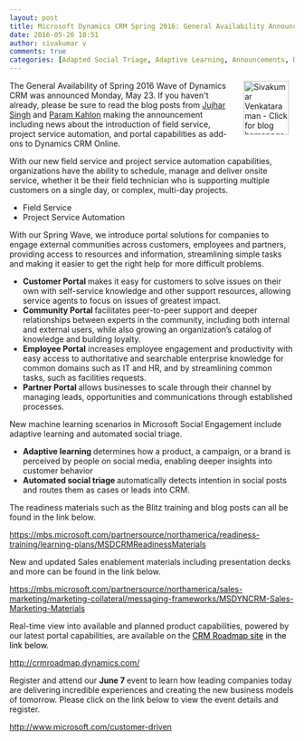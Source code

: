 ```yaml
---
layout: post
title: Microsoft Dynamics CRM Spring 2016: General Availability Announcement!
date: 2016-05-26 10:51
author: sivakumar v
comments: true
categories: [Adapted Social Triage, Adaptive Learning, Announcements, Dynamics CRM, Dynamics CRM 2016, Field Service, FY2016, Machine Learning, Portal Solutions, Project Service, Spring 2016 Release, Spring Release]
---
```

<p style="text-align: left"><a title="Sivakumar Venkataraman - Click for blog homepage"><img src="https://microsofttpd.github.io/assets/0871.sivav.jpg" alt="Sivakumar Venkataraman - Click for blog homepage" width="80" height="95" align="right" border="0" hspace="10" /></a>The General Availability of Spring 2016 Wave of Dynamics CRM was announced Monday, May 23. If you haven't already, please be sure to read the blog posts from <a href="https://blogs.microsoft.com/?p=68824" target="_blank">Jujhar Singh</a> and <a href="https://community.dynamics.com/b/msftdynamicsblog/archive/2016/05/22/microsoft-dynamics-crm-spring-2016-wave-now-generally-available-unleashing-the-power-of-one-microsoft-in-the-service-economy" target="_blank">Param Kahlon</a> making the announcement including news about the introduction of field service, project service automation, and portal capabilities as add-ons to Dynamics CRM Online.</p>
With our new field service and project service automation capabilities, organizations have the ability to schedule, manage and deliver onsite service, whether it be their field technician who is supporting multiple customers on a single day, or complex, multi-day projects.
<ul>
	<li>Field Service</li>
	<li>Project Service Automation</li>
</ul>
With our Spring Wave, we introduce portal solutions for companies to engage external communities across customers, employees and partners, providing access to resources and information, streamlining simple tasks and making it easier to get the right help for more difficult problems.
<ul>
	<li><strong>Customer Portal </strong>makes it easy for customers to solve issues on their own with self-service knowledge and other support resources, allowing service agents to focus on issues of greatest impact.</li>
	<li><strong>Community Portal </strong>facilitates peer-to-peer support and deeper relationships between experts in the community, including both internal and external users, while also growing an organization’s catalog of knowledge and building loyalty.</li>
	<li><strong>Employee Portal</strong> increases employee engagement and productivity with easy access to authoritative and searchable enterprise knowledge for common domains such as IT and HR, and by streamlining common tasks, such as facilities requests.</li>
	<li><strong>Partner Portal </strong>allows businesses to scale through their channel by managing leads, opportunities and communications through established processes.</li>
</ul>
New machine learning scenarios in Microsoft Social Engagement include adaptive learning and automated social triage.
<ul>
	<li><strong>Adaptive learning </strong>determines how a product, a campaign, or a brand is perceived by people on social media, enabling deeper insights into customer behavior</li>
	<li><strong>Automated social triage </strong>automatically detects intention in social posts and routes them as cases or leads into CRM.</li>
</ul>
The readiness materials such as the Blitz training and blog posts can all be found in the link below.

<a title="https://mbs.microsoft.com/partnersource/northamerica/readiness-training/learning-plans/MSDCRMReadinessMaterials" href="https://mbs.microsoft.com/partnersource/northamerica/readiness-training/learning-plans/MSDCRMReadinessMaterials" target="_blank">https://mbs.microsoft.com/partnersource/northamerica/readiness-training/learning-plans/MSDCRMReadinessMaterials</a>

New and updated Sales enablement materials including presentation decks and more can be found in the link below.

<a title="https://mbs.microsoft.com/partnersource/northamerica/sales-marketing/marketing-collateral/messaging-frameworks/MSDYNCRM-Sales-Marketing-Materials" href="https://mbs.microsoft.com/partnersource/northamerica/sales-marketing/marketing-collateral/messaging-frameworks/MSDYNCRM-Sales-Marketing-Materials" target="_blank">https://mbs.microsoft.com/partnersource/northamerica/sales-marketing/marketing-collateral/messaging-frameworks/MSDYNCRM-Sales-Marketing-Materials</a>

Real-time view into available and planned product capabilities, powered by our latest portal capabilities, are available on the <a href="http://crmroadmap.dynamics.com/"><span style="color: #000000">CRM Roadmap site</span></a><span style="color: #000000"> in the link below.</span>

<a title="http://crmroadmap.dynamics.com/" href="http://crmroadmap.dynamics.com/" target="_blank">http://crmroadmap.dynamics.com/</a>

Register and attend our <strong>June 7 </strong>event to learn how leading companies today are delivering incredible experiences and creating the new business models of tomorrow. Please click on the link below to view the event details and register.

<a title="http://www.microsoft.com/customer-driven" href="http://www.microsoft.com/customer-driven" target="_blank">http://www.microsoft.com/customer-driven</a>

